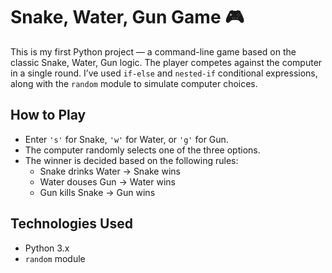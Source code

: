 # Snake, Water, Gun Game 🎮

This is my first Python project — a command-line game based on the classic Snake, Water, Gun logic. The player competes against the computer in a single round. I’ve used `if-else` and `nested-if` conditional expressions, along with the `random` module to simulate computer choices.

## How to Play
- Enter `'s'` for Snake, `'w'` for Water, or `'g'` for Gun.
- The computer randomly selects one of the three options.
- The winner is decided based on the following rules:
  - Snake drinks Water → Snake wins
  - Water douses Gun → Water wins
  - Gun kills Snake → Gun wins

## Technologies Used
- Python 3.x
- `random` module

